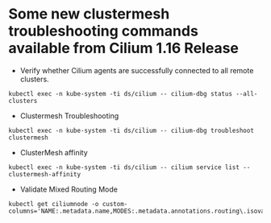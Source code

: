 # Some new clustermesh troubleshooting commands available from Cilium 1.16 Release

- Verify whether Cilium agents are successfully connected to all remote clusters.
```
kubectl exec -n kube-system -ti ds/cilium -- cilium-dbg status --all-clusters
```
- Clustermesh Troubleshooting
```
kubectl exec -n kube-system -ti ds/cilium -- cilium-dbg troubleshoot clustermesh
```

- ClusterMesh affinity
```
kubectl exec -n kube-system -ti ds/cilium -- cilium service list --clustermesh-affinity
```

- Validate Mixed Routing Mode
```
kubectl get ciliumnode -o custom-columns='NAME:.metadata.name,MODES:.metadata.annotations.routing\.isovalent\.com/supported'
```